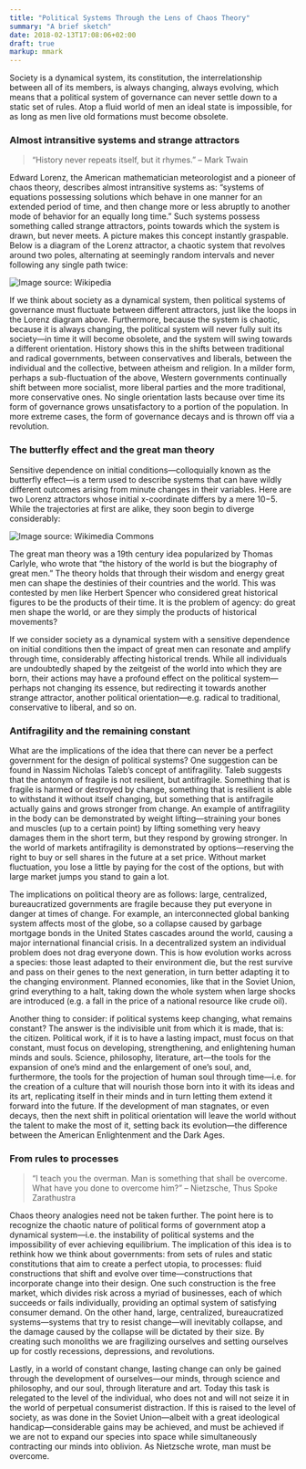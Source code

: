 ```yaml
---
title: "Political Systems Through the Lens of Chaos Theory"
summary: "A brief sketch"
date: 2018-02-13T17:08:06+02:00
draft: true
markup: mmark
---
```


Society is a dynamical system, its constitution, the interrelationship between all of its members, is always changing, always evolving, which means that a political system of governance can never settle down to a static set of rules. Atop a fluid world of men an ideal state is impossible, for as long as men live old formations must become obsolete.

### Almost intransitive systems and strange attractors

> “History never repeats itself, but it rhymes.”
> – Mark Twain

Edward Lorenz, the American mathematician meteorologist and a pioneer of chaos theory, describes almost intransitive systems as: “systems of equations possessing solutions which behave in one manner for an extended period of time, and then change more or less abruptly to another mode of behavior for an equally long time.” Such systems possess something called strange attractors, points towards which the system is drawn, but never meets. A picture makes this concept instantly graspable. Below is a diagram of the Lorenz attractor, a chaotic system that revolves around two poles, alternating at seemingly random intervals and never following any single path twice:

![](/images/post_11/1.png "Image source: Wikipedia")

If we think about society as a dynamical system, then political systems of governance must fluctuate between different attractors, just like the loops in the Lorenz diagram above. Furthermore, because the system is chaotic, because it is always changing, the political system will never fully suit its society—in time it will become obsolete, and the system will swing towards a different orientation. History shows this in the shifts between traditional and radical governments, between conservatives and liberals, between the individual and the collective, between atheism and religion. In a milder form, perhaps a sub-fluctuation of the above, Western governments continually shift between more socialist, more liberal parties and the more traditional, more conservative ones. No single orientation lasts because over time its form of governance grows unsatisfactory to a portion of the population. In more extreme cases, the form of governance decays and is thrown off via a revolution.

### The butterfly effect and the great man theory

Sensitive dependence on initial conditions—colloquially known as the butterfly effect—is a term used to describe systems that can have wildly different outcomes arising from minute changes in their variables. Here are two Lorenz attractors whose initial x-coordinate differs by a mere 10−5. While the trajectories at first are alike, they soon begin to diverge considerably:

![](/images/post_11/2.jpg "Image source: Wikimedia Commons")

The great man theory was a 19th century idea popularized by Thomas Carlyle, who wrote that “the history of the world is but the biography of great men.” The theory holds that through their wisdom and energy great men can shape the destinies of their countries and the world. This was contested by men like Herbert Spencer who considered great historical figures to be the products of their time. It is the problem of agency: do great men shape the world, or are they simply the products of historical movements?

If we consider society as a dynamical system with a sensitive dependence on initial conditions then the impact of great men can resonate and amplify through time, considerably affecting historical trends. While all individuals are undoubtedly shaped by the zeitgeist of the world into which they are born, their actions may have a profound effect on the political system—perhaps not changing its essence, but redirecting it towards another strange attractor, another political orientation—e.g. radical to traditional, conservative to liberal, and so on.

### Antifragility and the remaining constant

What are the implications of the idea that there can never be a perfect government for the design of political systems? One suggestion can be found in Nassim Nicholas Taleb’s concept of antifragility. Taleb suggests that the antonym of fragile is not resilient, but antifragile. Something that is fragile is harmed or destroyed by change, something that is resilient is able to withstand it without itself changing, but something that is antifragile actually gains and grows stronger from change. An example of antifragility in the body can be demonstrated by weight lifting—straining your bones and muscles (up to a certain point) by lifting something very heavy damages them in the short term, but they respond by growing stronger. In the world of markets antifragility is demonstrated by options—reserving the right to buy or sell shares in the future at a set price. Without market fluctuation, you lose a little by paying for the cost of the options, but with large market jumps you stand to gain a lot.

The implications on political theory are as follows: large, centralized, bureaucratized governments are fragile because they put everyone in danger at times of change. For example, an interconnected global banking system affects most of the globe, so a collapse caused by garbage mortgage bonds in the United States cascades around the world, causing a major international financial crisis. In a decentralized system an individual problem does not drag everyone down. This is how evolution works across a species: those least adapted to their environment die, but the rest survive and pass on their genes to the next generation, in turn better adapting it to the changing environment. Planned economies, like that in the Soviet Union, grind everything to a halt, taking down the whole system when large shocks are introduced (e.g. a fall in the price of a national resource like crude oil).

Another thing to consider: if political systems keep changing, what remains constant? The answer is the indivisible unit from which it is made, that is: the citizen. Political work, if it is to have a lasting impact, must focus on that constant, must focus on developing, strengthening, and enlightening human minds and souls. Science, philosophy, literature, art—the tools for the expansion of one’s mind and the enlargement of one’s soul, and, furthermore, the tools for the projection of human soul through time—i.e. for the creation of a culture that will nourish those born into it with its ideas and its art, replicating itself in their minds and in turn letting them extend it forward into the future. If the development of man stagnates, or even decays, then the next shift in political orientation will leave the world without the talent to make the most of it, setting back its evolution—the difference between the American Enlightenment and the Dark Ages.

### From rules to processes

> “I teach you the overman. Man is something that shall be overcome. What have you done to overcome him?” – Nietzsche, Thus Spoke Zarathustra

Chaos theory analogies need not be taken further. The point here is to recognize the chaotic nature of political forms of government atop a dynamical system—i.e. the instability of political systems and the impossibility of ever achieving equilibrium. The implication of this idea is to rethink how we think about governments: from sets of rules and static constitutions that aim to create a perfect utopia, to processes: fluid constructions that shift and evolve over time—constructions that incorporate change into their design. One such construction is the free market, which divides risk across a myriad of businesses, each of which succeeds or fails individually, providing an optimal system of satisfying consumer demand. On the other hand, large, centralized, bureaucratized systems—systems that try to resist change—will inevitably collapse, and the damage caused by the collapse will be dictated by their size. By creating such monoliths we are fragilizing ourselves and setting ourselves up for costly recessions, depressions, and revolutions.

Lastly, in a world of constant change, lasting change can only be gained through the development of ourselves—our minds, through science and philosophy, and our soul, through literature and art. Today this task is relegated to the level of the individual, who does not and will not seize it in the world of perpetual consumerist distraction. If this is raised to the level of society, as was done in the Soviet Union—albeit with a great ideological handicap—considerable gains may be achieved, and must be achieved if we are not to expand our species into space while simultaneously contracting our minds into oblivion. As Nietzsche wrote, man must be overcome.
